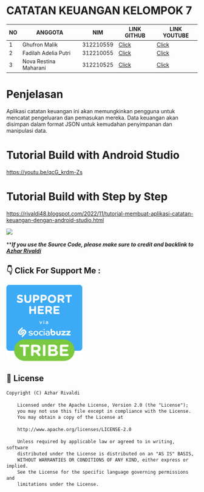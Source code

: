 # CATATAN KEUANGAN KELOMPOK 7

| NO |        ANGGOTA        |      NIM      |  LINK GITHUB  |  LINK YOUTUBE  |
|----|-----------------------|---------------|---------------|----------------|
| 1  |Ghufron Malik          |   312210559   |[Click](https://github.com/ghufronmalik64)      |[Click](https://www.youtube.com/@massssalek)       |
| 2  |Fadilah Adelia Putri   |   312210055   |[Click](https://github.com/fadilah23)      |[Click](https://www.youtube.com/@fadilahputri2855)       |
| 3  |Nova Restina Maharani  |   312210525   |[Click](https://github.com/NovaRestina)      |[Click](https://www.youtube.com/@novarestinamaharani7047)       |



# Penjelasan
Aplikasi catatan keuangan ini akan memungkinkan pengguna untuk mencatat pengeluaran dan pemasukan mereka. Data keuangan akan disimpan dalam format JSON untuk kemudahan penyimpanan dan manipulasi data.

# Tutorial Build with Android Studio
https://youtu.be/qcG_krdm-Zs

# Tutorial Build with Step by Step
https://rivaldi48.blogspot.com/2022/11/tutorial-membuat-aplikasi-catatan-keuangan-dengan-android-studio.html

<img src="https://blogger.googleusercontent.com/img/b/R29vZ2xl/AVvXsEhLpUIYBKhuvDnbG28fF1Enis9RXI0sPLS0T1vTqf85geQPZ90v9NaxJmllk6B2LGq6CWT6SUOlc4ldkghx2lrl-_HSxmSbUedL5abrbFZVyBGyAQfxwdafk97s1Z4ADz8kINPpyjj2iWFcfqbTngoV3pGgf4vcVV93RvzUXvHCIRYmset7z9eqYgEVKA/s1280/Tutorial%20Membuat%20Aplikasi%20Catatan%20Keuangan%20dengan%20Android%20Studio.png" data-canonical-src="https://blogger.googleusercontent.com/img/b/R29vZ2xl/AVvXsEhLpUIYBKhuvDnbG28fF1Enis9RXI0sPLS0T1vTqf85geQPZ90v9NaxJmllk6B2LGq6CWT6SUOlc4ldkghx2lrl-_HSxmSbUedL5abrbFZVyBGyAQfxwdafk97s1Z4ADz8kINPpyjj2iWFcfqbTngoV3pGgf4vcVV93RvzUXvHCIRYmset7z9eqYgEVKA/s1280/Tutorial%20Membuat%20Aplikasi%20Catatan%20Keuangan%20dengan%20Android%20Studio.png" style="max-width:100%;">

*****If you use the Source Code, please make sure to credit and backlink to [Azhar Rivaldi](https://rivaldi48.blogspot.com/)***

## 👇 Click For Support Me :
<a href="https://sociabuzz.com/azharrvldi_/donate"> 
<img src="https://github.com/AzharRivaldi/AzharRivaldi/blob/master/Support%20Here.png" width="200" height="200"></a>

## 📄 License

```
Copyright (C) Azhar Rivaldi

    Licensed under the Apache License, Version 2.0 (the "License");
    you may not use this file except in compliance with the License.
    You may obtain a copy of the License at

    http://www.apache.org/licenses/LICENSE-2.0

    Unless required by applicable law or agreed to in writing, software
    distributed under the License is distributed on an "AS IS" BASIS,
    WITHOUT WARRANTIES OR CONDITIONS OF ANY KIND, either express or implied.
    See the License for the specific language governing permissions and
    limitations under the License.

``` 
